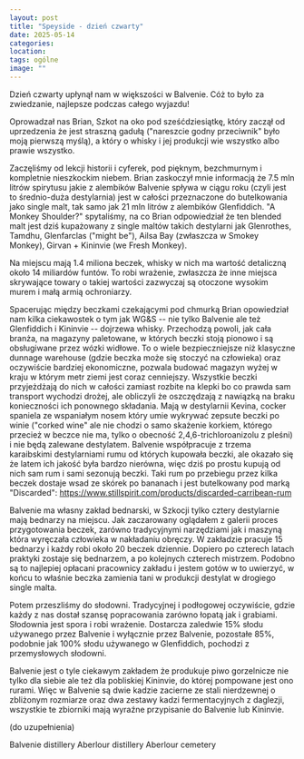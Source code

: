 ```yaml
---
layout: post
title: "Speyside - dzień czwarty"
date: 2025-05-14
categories: 
location: 
tags: ogólne
image: ""
---
```


Dzień czwarty upłynął nam w większości w Balvenie. Cóż to było za zwiedzanie, najlepsze podczas całego wyjazdu!

Oprowadzał nas Brian, Szkot na oko pod sześćdziesiątkę, który zaczął od uprzedzenia że jest straszną gadułą ("nareszcie godny przeciwnik" było moją pierwszą myślą), a który o whisky i jej produkcji wie wszystko albo prawie wszystko.

Zaczęliśmy od lekcji historii i cyferek, pod pięknym, bezchmurnym i kompletnie nieszkockim niebem. Brian zaskoczył mnie informacją że 7.5 mln litrów spirytusu jakie z alembików Balvenie spływa w ciągu roku (czyli jest to średnio-duża destylarnia) jest w całości przeznaczone do butelkowania jako single malt, tak samo jak 21 mln litrów z alembików Glenfiddich. "A Monkey Shoulder?" spytaliśmy, na co Brian odpowiedział że ten blended malt jest dziś kupażowany z single maltów takich destylarni jak Glenrothes, Tamdhu, Glenfarclas ("might be"), Ailsa Bay (zwłaszcza w Smokey Monkey), Girvan + Kininvie (we Fresh Monkey).

Na miejscu mają 1.4 miliona beczek, whisky w nich ma wartość detaliczną około 14 miliardów funtów. To robi wrażenie, zwłaszcza że inne miejsca skrywające towary o takiej wartości zazwyczaj są otoczone wysokim murem i małą armią ochroniarzy.

Spacerując między beczkami czekającymi pod chmurką Brian opowiedział nam kilka ciekawostek o tym jak WG&S -- nie tylko Balvenie ale też Glenfiddich i Kininvie -- dojrzewa whisky. Przechodzą powoli, jak cała branża, na magazyny paletowane, w których beczki stoją pionowo i są obsługiwane przez wózki widłowe. To o wiele bezpieczniejsze niż klasyczne dunnage warehouse (gdzie beczka może się stoczyć na człowieka) oraz oczywiście bardziej ekonomiczne, pozwala budować magazyn wyżej w kraju w którym metr ziemi jest coraz cenniejszy. Wszystkie beczki przyjeżdżają do nich w całości zamiast rozbite na klepki bo co prawda sam transport wychodzi drożej, ale obliczyli że oszczędzają z nawiązką na braku konieczności ich ponownego składania. Mają w destylarnii Kevina, cocker spaniela ze wspaniałym nosem który umie wykrywać zepsute beczki po winie ("corked wine" ale nie chodzi o samo skażenie korkiem, którego przecież w beczce nie ma, tylko o obecność 2,4,6-trichloroanizolu z pleśni) i nie będą zalewane destylatem. Balvenie współpracuje z trzema karaibskimi destylarniami rumu od których kupowała beczki, ale okazało się że latem ich jakość była bardzo nierówna, więc dziś po prostu kupują od nich sam rum i sami sezonują beczki. Taki rum po przebiegu przez kilka beczek dostaje wsad ze skórek po bananach i jest butelkowany pod marką "Discarded": https://www.stillspirit.com/products/discarded-carribean-rum

Balvenie ma własny zakład bednarski, w Szkocji tylko cztery destylarnie mają bednarzy na miejscu. Jak zaczarowany oglądałem z galerii proces przygotowania beczek, zarówno tradycyjnymi narzędziami jak i maszyną która wyręczała człowieka w nakładaniu obręczy. W zakładzie pracuje 15 bednarzy i każdy robi około 20 beczek dziennie. Dopiero po czterech latach praktyki zostaje się bednarzem, a po kolejnych czterech mistrzem. Podobno są to najlepiej opłacani pracownicy zakładu i jestem gotów w to uwierzyć, w końcu to właśnie beczka zamienia tani w produkcji destylat w drogiego single malta.

Potem przeszliśmy do słodowni. Tradycyjnej i podłogowej oczywiście, gdzie każdy z nas dostał szansę popracowania zarówno łopatą jak i grabiami. Słodownia jest spora i robi wrażenie. Dostarcza zaledwie 15% słodu używanego przez Balvenie i wyłącznie przez Balvenie, pozostałe 85%, podobnie jak 100% słodu używanego w Glenfiddich, pochodzi z przemysłowych słodowni.

Balvenie jest o tyle ciekawym zakładem że produkuje piwo gorzelnicze nie tylko dla siebie ale też dla pobliskiej Kininvie, do której pompowane jest ono rurami. Więc w Balvenie są dwie kadzie zacierne ze stali nierdzewnej o zbliżonym rozmiarze oraz dwa zestawy kadzi fermentacyjnych z daglezji, wszystkie te zbiorniki mają wyraźne przypisanie do Balvenie lub Kininvie.

(do uzupełnienia)

Balvenie distillery 
Aberlour distillery 
Aberlour cemetery

